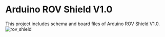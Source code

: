 # Arduino ROV Shield V1.0
This project includes schema and board files of Arduino ROV Shield V1.0.
![rov_shield](https://user-images.githubusercontent.com/84308939/118445997-cdbfab80-b6f7-11eb-8adf-d5f4a8b22907.png)
